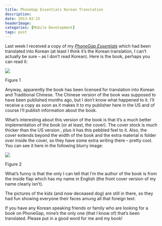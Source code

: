 ```yaml
---
title: PhoneGap Essentials Korean Translation
description: 
date: 2013-03-25
headerImage: 
categories: [Mobile Development]
tags: post
---
```


Last week I received a copy of my [_PhoneGap Essentials_](https://phonegapessentials.com) which had been translated into Korean (at least I think it’s the Korean translation, I can’t actually be sure – as I don’t read Korean). Here is the book, perhaps you can read it:

![](/images/2013/phonegap-essentials-korean-cover-480.png)

Figure 1

Anyway, apparently the book has been licensed for translation into Korean and Traditional Chinese. The Chinese version of the book was supposed to have been published months ago, but I don’t know what happened to it. I’ll receive a copy as soon as it makes it to my publisher here in the US and of course I’ll publish information about the book.

What’s interesting about this version of the book is that it’s a much better implementation of the book (or at least, the cover). The cover stock is much thicker than the US version , plus it has this pebbled feel to it. Also, the cover extends beyond the width of the book and the extra material is folder over inside the cover, so they have some extra writing there – pretty cool. You can see it here in the following blurry image:

![](/images/2013/phonegap-essentials-korean-cover-flap-480.png)

Figure 2

What’s funny is that the only I can tell that I’m the author of the book is from the inside flap which has my name in English (the front cover version of my name clearly isn’t).

The pictures of the kids (and now deceased dog) are still in there, so they had fun showing everyone their faces amung all that foreign text.

If you have any Korean speaking friends or family who are looking for a book on PhoneGap, mine’s the only one (that I know of) that’s been translated. Please put in a good word for me and my book!